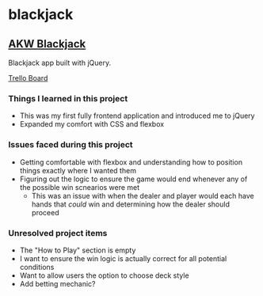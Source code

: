 # blackjack

## [AKW Blackjack](http://blackjack.aaronkwilkinson.com)

Blackjack app built with jQuery.

[Trello Board](https://trello.com/b/ekJzv85M/blackjack-app)

### Things I learned in this project

- This was my first fully frontend application and introduced me to jQuery
- Expanded my comfort with CSS and flexbox


### Issues faced during this project

- Getting comfortable with flexbox and understanding how to position things exactly where I wanted them
- Figuring out the logic to ensure the game would end whenever any of the possible win scnearios were met
  - This was an issue with when the dealer and player would each have hands that _could_ win and determining how the dealer should proceed


### Unresolved project items

- The "How to Play" section is empty
- I want to ensure the win logic is actually correct for all potential conditions
- Want to allow users the option to choose deck style
- Add betting mechanic?
